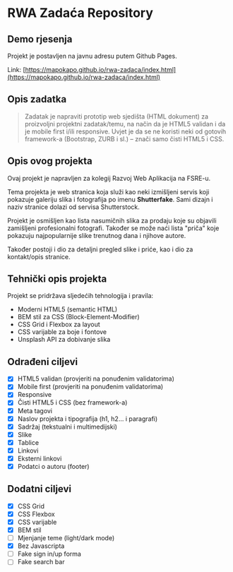 # RWA Zadaća Repository

## Demo rjesenja

Projekt je postavljen na javnu adresu putem Github Pages.

Link: [https://mapokapo.github.io/rwa-zadaca/index.html](https://mapokapo.github.io/rwa-zadaca/index.html)

## Opis zadatka

> Zadatak je napraviti prototip web sjedišta (HTML dokument) za proizvoljni projektni zadatak/temu, na način da je HTML5 validan i da je mobile first i/ili responsive. Uvjet je da se ne koristi neki od gotovih framework-a (Bootstrap, ZURB i sl.) – znači samo čisti HTML5 i CSS.

## Opis ovog projekta

Ovaj projekt je napravljen za kolegij Razvoj Web Aplikacija na FSRE-u.

Tema projekta je web stranica koja služi kao neki izmišljeni servis koji pokazuje galeriju slika i fotografija po imenu **Shutterfake**. Sami dizajn i naziv stranice dolazi od servisa Shutterstock.

Projekt je osmišljen kao lista nasumičnih slika za prodaju koje su objavili zamišljeni profesionalni fotografi. Također se može naći lista "priča" koje pokazuju najpopularnije slike trenutnog dana i njihove autore.

Također postoji i dio za detaljni pregled slike i priće, kao i dio za kontakt/opis stranice.

## Tehnički opis projekta

Projekt se pridržava sljedećih tehnologija i pravila:

- Moderni HTML5 (semantic HTML)
- BEM stil za CSS (Block-Element-Modifier)
- CSS Grid i Flexbox za layout
- CSS varijable za boje i fontove
- Unsplash API za dobivanje slika

## Odrađeni ciljevi

- [x] HTML5 validan (provjeriti na ponuđenim validatorima)
- [x] Mobile first (provjeriti na ponuđenim validatorima)
- [x] Responsive
- [x] Čisti HTML5 i CSS (bez framework-a)
- [x] Meta tagovi
- [x] Naslov projekta i tipografija (h1, h2... i paragrafi)
- [x] Sadržaj (tekstualni i multimedijski)
- [x] Slike
- [x] Tablice
- [x] Linkovi
- [x] Eksterni linkovi
- [x] Podatci o autoru (footer)

## Dodatni ciljevi

- [x] CSS Grid
- [x] CSS Flexbox
- [x] CSS varijable
- [x] BEM stil
- [ ] Mjenjanje teme (light/dark mode)
- [x] Bez Javascripta
- [ ] Fake sign in/up forma
- [ ] Fake search bar
